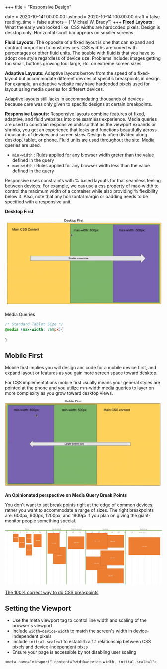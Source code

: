 +++
title = "Responsive Design"

date = 2020-10-14T00:00:00
lastmod = 2020-10-14T00:00:00
draft = false
reading_time = false
authors = ["Michael W. Brady"]
+++
**Fixed Layouts:** What the early web looked like. CSS widths are hardcoded pixels. Design is desktop only. Horizontal scroll bar appears on smaller screens.

**Fluid Layouts:** The opposite of a fixed layout is one that can expand and contract proportion to most devices. CSS widths are coded with percentages or other fluid units. The trouble with fluid is that you have to adopt one style regardless of device size. Problems include: images getting too small, buttons growing tool large, etc. on extreme screen sizes. 

**Adaptive Layouts:** Adaptive layouts borrow from the speed of a fixed-layout but accommodate different devices at specific breakpoints in design. For example, an adaptive website may have hardcoded pixels used for layout using media queries for different devices.

Adaptive layouts still lacks in accommodating thousands of devices because care was only given to specific designs at certain breakpoints. 

**Responsive Layouts:** Responsive layouts combine features of fixed, adaptive, and fluid websites into one seamless experience. Media queries are used to constrain responsive units so that as the viewport expands or shrinks, you get an experience that looks and functions beautifully across thousands of devices and screen sizes. Design is often divided along desktop, tablet, or phone. Fluid units are used throughout the site. Media queries are used. 

- `min-width` : Rules applied for any browser width greter than the value defined in the query
- `max-width` : Rules applied for any browser width less than the value defined in the query

Responsive uses constraints with % based layouts for that seamless feeling between devices. For example, we can use a css property of max-width to control the maximum width of a container while also providing % flexibility below it. Also, note that any horizontal margin or padding needs to be specified with a responsive unit.

**Desktop First**

![Responsive%20Design%208c90dc4ea3374116bfabb7e513cd5aae/Untitled.png](Responsive%20Design%208c90dc4ea3374116bfabb7e513cd5aae/Untitled.png)

Media Queries

```css
/* Standard Tablet Size */
@media (max-width: 768px){

}
```

## Mobile First

Mobile first implies you will design and code for a mobile device first, and expand layout or features as you gain more screen space toward desktop.

For CSS implementations mobile first usually means your general styles are pointed at the phone and you utilize min-width media queries to layer on more complexity as you grow toward desktop views.

![Responsive%20Design%208c90dc4ea3374116bfabb7e513cd5aae/Untitled%201.png](Responsive%20Design%208c90dc4ea3374116bfabb7e513cd5aae/Untitled%201.png)

**An Opinionated perspective on Media Query Break Points**

You don't want to set break points right at the edge of common devices, rather you want to accommodate a range of sizes. The right breakpoints are: 600px, 900px, 1200px, and 1800px if you plan on giving the giant-monitor people something special.

![Responsive%20Design%208c90dc4ea3374116bfabb7e513cd5aae/Untitled%202.png](Responsive%20Design%208c90dc4ea3374116bfabb7e513cd5aae/Untitled%202.png)

[The 100% correct way to do CSS breakpoints](https://www.freecodecamp.org/news/the-100-correct-way-to-do-css-breakpoints-88d6a5ba1862/)

## Setting the Viewport

- Use the meta viewport tag to control line width and scaling of the browser's viewport
- Include `width=device-width` to match the screen's width in device-independent pixels
- Include `initial-scale=1` to establish a 1:1 relationship between CSS pixels and device-independent pixes
- Ensure your page is accessible by not disabling user scaling

```css
<meta name="viewport" content="width=device-width, initial-scale=1">
```